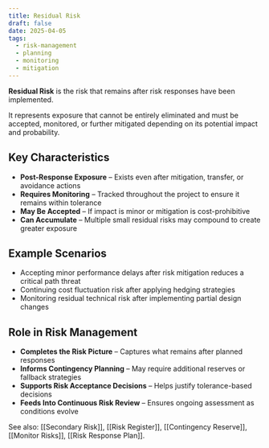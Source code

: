 ```yaml
---
title: Residual Risk
draft: false
date: 2025-04-05
tags:
  - risk-management
  - planning
  - monitoring
  - mitigation
---
```


**Residual Risk** is the risk that remains after risk responses have been implemented.

It represents exposure that cannot be entirely eliminated and must be accepted, monitored, or further mitigated depending on its potential impact and probability.

## Key Characteristics

- **Post-Response Exposure** – Exists even after mitigation, transfer, or avoidance actions  
- **Requires Monitoring** – Tracked throughout the project to ensure it remains within tolerance  
- **May Be Accepted** – If impact is minor or mitigation is cost-prohibitive  
- **Can Accumulate** – Multiple small residual risks may compound to create greater exposure  

## Example Scenarios

- Accepting minor performance delays after risk mitigation reduces a critical path threat  
- Continuing cost fluctuation risk after applying hedging strategies  
- Monitoring residual technical risk after implementing partial design changes  

## Role in Risk Management

- **Completes the Risk Picture** – Captures what remains after planned responses  
- **Informs Contingency Planning** – May require additional reserves or fallback strategies  
- **Supports Risk Acceptance Decisions** – Helps justify tolerance-based decisions  
- **Feeds Into Continuous Risk Review** – Ensures ongoing assessment as conditions evolve  

See also: [[Secondary Risk]], [[Risk Register]], [[Contingency Reserve]], [[Monitor Risks]], [[Risk Response Plan]].
